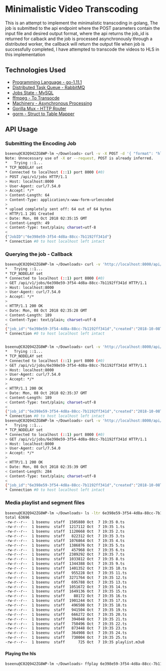 # Minimalistic Video Transcoding

This is an attempt to implement the minimalistic transcoding in golang, The job is submitted to the api endpoint where the POST parameters
contain the input file and desired output format, where the api returns the job_id is returned for calback and the job is processed 
asynchronously through a distributed worker, the callback will return the output file when job is successfully completed, I have attempted
to transcode the videos to HLS in this implementation

## Technologies Used

* [ Programming Language - go-1.11.1 ](https://dl.google.com/go/go1.11.1.darwin-amd64.pkg)
* [ Distributed Task Queue - RabbitMQ ](http://www.rabbitmq.com/install-homebrew.html)
* [ Jobs State - MySQL ](https://dev.mysql.com/get/Downloads/MySQL-8.0/mysql-8.0.12-macos10.13-x86_64.dmg)
* [ ffmpeg - To Transocde ](https://evermeet.cx/ffmpeg/ffmpeg-4.0.2.dmg)
* [ Machinery - Asynchronous Processing ](https://github.com/RichardKnop/machinery)
* [ Gorilla Mux - HTTP Router ](https://github.com/gorilla/mux)
* [ gorm - Struct to Table Mapper ](https://github.com/jinzhu/gorm)

## API Usage

### Submitting the Encoding Job
```bash
bseenu@C02Q942ZG8WP-lm ~/Downloads> curl -v -X POST -d '{ "format": "hls", "input": "/Users/bseenu/Downloads/test.mp4" }' 'http://localhost:8000/api/v1/jobs'
Note: Unnecessary use of -X or --request, POST is already inferred.
*   Trying ::1...
* TCP_NODELAY set
* Connected to localhost (::1) port 8000 (#0)
> POST /api/v1/jobs HTTP/1.1
> Host: localhost:8000
> User-Agent: curl/7.54.0
> Accept: */*
> Content-Length: 64
> Content-Type: application/x-www-form-urlencoded
>
* upload completely sent off: 64 out of 64 bytes
< HTTP/1.1 201 Created
< Date: Mon, 08 Oct 2018 02:35:15 GMT
< Content-Length: 49
< Content-Type: text/plain; charset=utf-8
<
{"JobID":"6e398e59-3f54-4d8a-88cc-7b1192ff341d"}
* Connection #0 to host localhost left intact
```

### Querying the job - Callback

```bash
bseenu@C02Q942ZG8WP-lm ~/Downloads> curl -v 'http://localhost:8000/api/v1/jobs/6e398e59-3f54-4d8a-88cc-7b1192ff341d'
*   Trying ::1...
* TCP_NODELAY set
* Connected to localhost (::1) port 8000 (#0)
> GET /api/v1/jobs/6e398e59-3f54-4d8a-88cc-7b1192ff341d HTTP/1.1
> Host: localhost:8000
> User-Agent: curl/7.54.0
> Accept: */*
>
< HTTP/1.1 200 OK
< Date: Mon, 08 Oct 2018 02:35:28 GMT
< Content-Length: 189
< Content-Type: text/plain; charset=utf-8
<
{"job_id":"6e398e59-3f54-4d8a-88cc-7b1192ff341d","created":"2018-10-08T02:35:16Z","completed":null,"format":"hls","input":"/Users/bseenu/Downloads/test.mp4","output":"","status":"PENDING"}
* Connection #0 to host localhost left intact


bseenu@C02Q942ZG8WP-lm ~/Downloads> curl -v 'http://localhost:8000/api/v1/jobs/6e398e59-3f54-4d8a-88cc-7b1192ff341d'
*   Trying ::1...
* TCP_NODELAY set
* Connected to localhost (::1) port 8000 (#0)
> GET /api/v1/jobs/6e398e59-3f54-4d8a-88cc-7b1192ff341d HTTP/1.1
> Host: localhost:8000
> User-Agent: curl/7.54.0
> Accept: */*
>
< HTTP/1.1 200 OK
< Date: Mon, 08 Oct 2018 02:35:37 GMT
< Content-Length: 189
< Content-Type: text/plain; charset=utf-8
<
{"job_id":"6e398e59-3f54-4d8a-88cc-7b1192ff341d","created":"2018-10-08T02:35:16Z","completed":null,"format":"hls","input":"/Users/bseenu/Downloads/test.mp4","output":"","status":"PENDING"}
* Connection #0 to host localhost left intact
bseenu@C02Q942ZG8WP-lm ~/Downloads> curl -v 'http://localhost:8000/api/v1/jobs/6e398e59-3f54-4d8a-88cc-7b1192ff341d'
*   Trying ::1...
* TCP_NODELAY set
* Connected to localhost (::1) port 8000 (#0)
> GET /api/v1/jobs/6e398e59-3f54-4d8a-88cc-7b1192ff341d HTTP/1.1
> Host: localhost:8000
> User-Agent: curl/7.54.0
> Accept: */*
>
< HTTP/1.1 200 OK
< Date: Mon, 08 Oct 2018 02:35:39 GMT
< Content-Length: 284
< Content-Type: text/plain; charset=utf-8
<
{"job_id":"6e398e59-3f54-4d8a-88cc-7b1192ff341d","created":"2018-10-08T02:35:16Z","completed":"2018-10-08T02:35:38Z","format":"hls","input":"/Users/bseenu/Downloads/test.mp4","output":"/Users/bseenu/Downloads/6e398e59-3f54-4d8a-88cc-7b1192ff341d/playlist.m3u8","status":"SUCCESSFUL"}
* Connection #0 to host localhost left intact
```

### Media playlist and segment files

```bash
bseenu@C02Q942ZG8WP-lm ~/Downloads> ls -ltr 6e398e59-3f54-4d8a-88cc-7b1192ff341d/
total 63696
-rw-r--r--  1 bseenu  staff  1505880 Oct  7 19:35 0.ts
-rw-r--r--  1 bseenu  staff  1217112 Oct  7 19:35 1.ts
-rw-r--r--  1 bseenu  staff  1120668 Oct  7 19:35 2.ts
-rw-r--r--  1 bseenu  staff   822312 Oct  7 19:35 3.ts
-rw-r--r--  1 bseenu  staff  1076864 Oct  7 19:35 4.ts
-rw-r--r--  1 bseenu  staff  1386876 Oct  7 19:35 5.ts
-rw-r--r--  1 bseenu  staff   457968 Oct  7 19:35 6.ts
-rw-r--r--  1 bseenu  staff  2389292 Oct  7 19:35 7.ts
-rw-r--r--  1 bseenu  staff  1033812 Oct  7 19:35 8.ts
-rw-r--r--  1 bseenu  staff  1344388 Oct  7 19:35 9.ts
-rw-r--r--  1 bseenu  staff  1401352 Oct  7 19:35 10.ts
-rw-r--r--  1 bseenu  staff   955228 Oct  7 19:35 11.ts
-rw-r--r--  1 bseenu  staff  3271764 Oct  7 19:35 12.ts
-rw-r--r--  1 bseenu  staff   695788 Oct  7 19:35 13.ts
-rw-r--r--  1 bseenu  staff  1051672 Oct  7 19:35 14.ts
-rw-r--r--  1 bseenu  staff  1649136 Oct  7 19:35 15.ts
-rw-r--r--  1 bseenu  staff    88172 Oct  7 19:35 16.ts
-rw-r--r--  1 bseenu  staff  1901244 Oct  7 19:35 17.ts
-rw-r--r--  1 bseenu  staff   496508 Oct  7 19:35 18.ts
-rw-r--r--  1 bseenu  staff   941504 Oct  7 19:35 19.ts
-rw-r--r--  1 bseenu  staff   666272 Oct  7 19:35 20.ts
-rw-r--r--  1 bseenu  staff   394048 Oct  7 19:35 21.ts
-rw-r--r--  1 bseenu  staff   750496 Oct  7 19:35 22.ts
-rw-r--r--  1 bseenu  staff   873448 Oct  7 19:35 23.ts
-rw-r--r--  1 bseenu  staff   364908 Oct  7 19:35 24.ts
-rw-r--r--  1 bseenu  staff   730004 Oct  7 19:35 25.ts
-rw-r--r--  1 bseenu  staff      725 Oct  7 19:35 playlist.m3u8
```

#### Playing the hls 

```bash
bseenu@C02Q942ZG8WP-lm ~/Downloads> ffplay 6e398e59-3f54-4d8a-88cc-7b1192ff341d/playlist.m3u8
```



